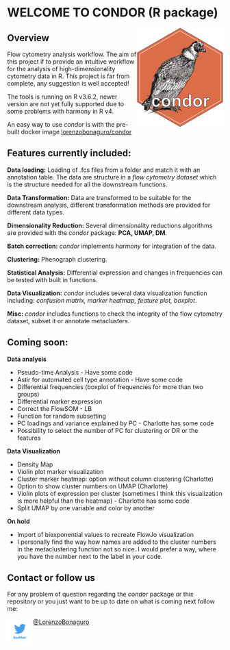 # WELCOME TO CONDOR (R package)

<img src="./.logo/condor_logo_new.png" alt="drawing" width="200" align="right"/>

## Overview

Flow cytometry analysis workflow. The aim of this project if to provide
an intuitive workflow for the analysis of high-dimensionality cytometry
data in R. This project is far from complete, any suggestion is well
accepted!

The tools is running on R v3.6.2, newer version are not yet fully
supported due to some problems with harmony in R v4.

An easy way to use *condor* is with the pre-built docker image
[lorenzobonaguro/condor](https://hub.docker.com/r/lorenzobonaguro/condor)

## Features currently included:

**Data loading:** Loading of .fcs files from a folder and match it with
an annotation table. The data are structure in a *flow cytometry
dataset* which is the structure needed for all the downstream functions.

**Data Transformation:** Data are transformed to be suitable for the
downstream analysis, different transformation methods are provided for
different data types.

**Dimensionality Reduction:** Several dimensionality reductions
algorithms are provided with the *condor* package: **PCA, UMAP, DM**.

**Batch correction:** *condor* implements *harmony* for integration of
the data.

**Clustering:** Phenograph clustering.

**Statistical Analysis:** Differential expression and changes in
frequencies can be tested with built in functions.

**Data Visualization:** *condor* includes several data visualization
function including: *confusion matrix, marker heatmap, feature plot,
boxplot*.

**Misc:** *condor* includes functions to check the integrity of the flow
cytometry dataset, subset it or annotate metaclusters.


## Coming soon:

**Data analysis** 
- Pseudo-time Analysis - Have some code
- Astir for automated cell type annotation - Have some code 
- Differential frequencies (boxplot of frequencies for more than two groups)
- Differential marker expression
- Correct the FlowSOM - LB
- Function for random subsetting
- PC loadings and variance explained by PC - Charlotte has some code
- Possibility to select the number of PC for clustering or DR or the features 

**Data Visualization** 
- Density Map 
- Violin plot marker visualization
- Cluster marker heatmap: option without column clustering (Charlotte)
- Option to show cluster numbers on UMAP (Charlotte)
- Violin plots of expression per cluster (sometimes I think this visualization is more helpful than the heatmap) - Charlotte has some code
- Split UMAP by one variable and color by another

**On hold**
- Import of biexponential values to recreate FlowJo visualization
- I personally find the way how names are added to the cluster numbers in the metaclustering function not so nice. I would prefer a way, where you have the number next to the label in your code.

## Contact or follow us

For any problem of question regarding the *condor* package or this
repository or you just want to be up to date on what is coming next
follow me:

<img src="./.logo/twitter.png" width="12%" style="float: left;"/>

[@LorenzoBonaguro](<https://twitter.com/LorenzoBonaguro>)
